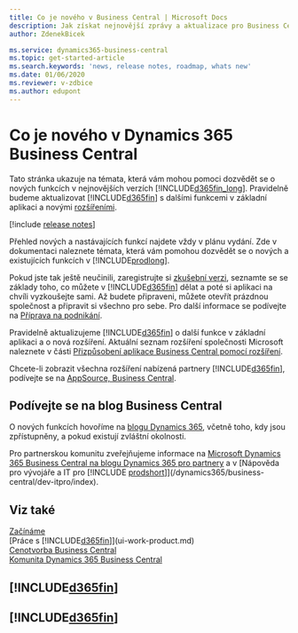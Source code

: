 ```yaml
---
title: Co je nového v Business Central | Microsoft Docs
description: Jak získat nejnovější zprávy a aktualizace pro Business Central.
author: ZdenekBicek

ms.service: dynamics365-business-central
ms.topic: get-started-article
ms.search.keywords: 'news, release notes, roadmap, whats new'
ms.date: 01/06/2020
ms.reviewer: v-zdbice
ms.author: edupont
---
```

# Co je nového v Dynamics 365 Business Central

Tato stránka ukazuje na témata, která vám mohou pomoci dozvědět se o nových funkcích v nejnovějších verzích [!INCLUDE[d365fin_long](includes/d365fin_long_md.md)]. 
Pravidelně budeme aktualizovat [!INCLUDE[d365fin](includes/d365fin_md.md)] s dalšími funkcemi v základní aplikaci a novými [rozšířeními](ui-extensions.md).  

[!include [release notes](includes/release-notes.md)]

Přehled nových a nastávajících funkcí najdete vždy v plánu vydání. Zde v dokumentaci naleznete témata, která vám pomohou dozvědět se o nových a existujících funkcích v [!INCLUDE[prodlong](includes/prodlong.md)].

Pokud jste tak ještě neučinili, zaregistrujte si [zkušební verzi](https://trials.dynamics.com/), seznamte se se základy toho, co můžete v [!INCLUDE[d365fin](includes/d365fin_md.md)] dělat a poté si aplikaci na chvíli vyzkoušejte sami. Až budete připraveni, můžete otevřít prázdnou společnost a připravit si všechno pro sebe. Pro další informace se podívejte na [Příprava na podnikání](ui-get-ready-business.md).

Pravidelně aktualizujeme [!INCLUDE[d365fin](includes/d365fin_md.md)] o další funkce v základní aplikaci a o nová rozšíření. Aktuální seznam rozšíření společnosti Microsoft naleznete v části [Přizpůsobení aplikace Business Central pomocí rozšíření](ui-extensions.md).

Chcete-li zobrazit všechna rozšíření nabízená partnery [!INCLUDE[d365fin](includes/d365fin_md.md)], podívejte se na [AppSource, Business Central](https://go.microsoft.com/fwlink/?linkid=2081646).

## Podívejte se na blog Business Central

O nových funkcích hovoříme na [blogu Dynamics 365](https://cloudblogs.microsoft.com/dynamics365/), včetně toho, kdy jsou zpřístupněny, a pokud existují zvláštní okolnosti.

Pro partnerskou komunitu zveřejňujeme informace na [Microsoft Dynamics 365 Business Central na blogu Dynamics 365 pro partnery](https://cloudblogs.microsoft.com/dynamics365/it/product/business-central/) a v [Nápověda pro vývojáře a IT pro [!INCLUDE [prodshort](includes/prodshort.md)]](/dynamics365/business-central/dev-itpro/index).

## Viz také

[Začínáme](product-get-started.md)  
[Práce s [!INCLUDE[d365fin](includes/d365fin_md.md)]](ui-work-product.md)  
[Cenotvorba Business Central](https://dynamics.microsoft.com/en-us/business-central/overview/#pricing)  
[Komunita Dynamics 365 Business Central](https://community.dynamics.com/business/)  

## [!INCLUDE[d365fin](includes/free_trial_md.md)]

## [!INCLUDE[d365fin](includes/training_link_md.md)]  
